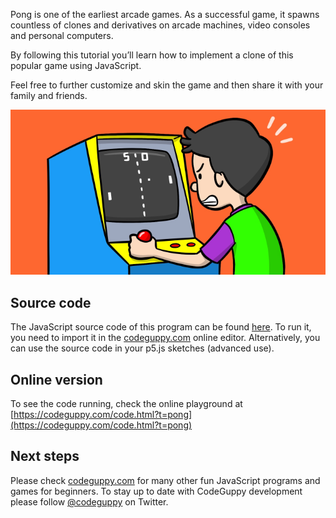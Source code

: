 Pong is one of the earliest arcade games. As a successful game, it spawns countless of clones and derivatives on arcade machines, video consoles and personal computers.

By following this tutorial you’ll learn how to implement a clone of this popular game using JavaScript.

Feel free to further customize and skin the game and then share it with your family and friends.

![Image](thumb.png)
 
## Source code 
The JavaScript source code of this program can be found [here](sketches/program.js). To run it, you need to import it in the [codeguppy.com](https://codeguppy.com) online editor. Alternatively, you can use the source code in your p5.js sketches (advanced use). 
## Online version 
To see the code running, check the online playground at [https://codeguppy.com/code.html?t=pong](https://codeguppy.com/code.html?t=pong) 
## Next steps 
Please check [codeguppy.com](https://codeguppy.com) for many other fun JavaScript programs and games for beginners. To stay up to date with CodeGuppy development please follow [@codeguppy](https://twitter.com/codeguppy) on Twitter.  
